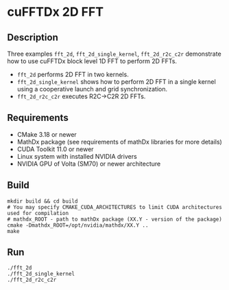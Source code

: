 # cuFFTDx 2D FFT

## Description

Three examples `fft_2d`, `fft_2d_single_kernel`, `fft_2d_r2c_c2r` demonstrate how to use cuFFTDx block level 1D FFT
to perform 2D FFTs.

* `fft_2d` performs 2D FFT in two kernels.
* `fft_2d_single_kernel` shows how to perform 2D FFT in a single kernel using a cooperative launch and grid synchronization.
* `fft_2d_r2c_c2r` executes R2C->C2R 2D FFTs.

## Requirements

* CMake 3.18 or newer
* MathDx package (see requirements of mathDx libraries for more details)
* CUDA Toolkit 11.0 or newer
* Linux system with installed NVIDIA drivers
* NVIDIA GPU of Volta (SM70) or newer architecture

## Build

```
mkdir build && cd build
# You may specify CMAKE_CUDA_ARCHITECTURES to limit CUDA architectures used for compilation
# mathdx_ROOT - path to mathDx package (XX.Y - version of the package)
cmake -Dmathdx_ROOT=/opt/nvidia/mathdx/XX.Y ..
make
```

## Run

```
./fft_2d
./fft_2d_single_kernel
./fft_2d_r2c_c2r
```
